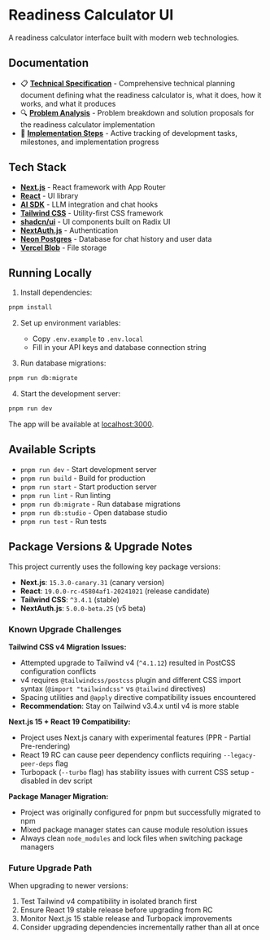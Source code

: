 # Readiness Calculator UI

A readiness calculator interface built with modern web technologies.

## Documentation

- 📋 **[Technical Specification](./docs/TECHNICAL_SPECIFICATION.md)** - Comprehensive technical planning document defining what the readiness calculator is, what it does, how it works, and what it produces
- 🔍 **[Problem Analysis](./docs/PROBLEM_ANALYSIS.md)** - Problem breakdown and solution proposals for the readiness calculator implementation
- 🚀 **[Implementation Steps](./docs/IMPLEMENTATION_STEPS.md)** - Active tracking of development tasks, milestones, and implementation progress

## Tech Stack

- **[Next.js](https://nextjs.org)** - React framework with App Router
- **[React](https://reactjs.org)** - UI library 
- **[AI SDK](https://sdk.vercel.ai/docs)** - LLM integration and chat hooks
- **[Tailwind CSS](https://tailwindcss.com)** - Utility-first CSS framework
- **[shadcn/ui](https://ui.shadcn.com)** - UI components built on Radix UI
- **[NextAuth.js](https://authjs.dev)** - Authentication
- **[Neon Postgres](https://neon.tech)** - Database for chat history and user data
- **[Vercel Blob](https://vercel.com/storage/blob)** - File storage

## Running Locally

1. Install dependencies:
```bash
pnpm install
```

2. Set up environment variables:
   - Copy `.env.example` to `.env.local` 
   - Fill in your API keys and database connection string

3. Run database migrations:
```bash
pnpm run db:migrate
```

4. Start the development server:
```bash
pnpm run dev
```

The app will be available at [localhost:3000](http://localhost:3000).

## Available Scripts

- `pnpm run dev` - Start development server
- `pnpm run build` - Build for production
- `pnpm run start` - Start production server
- `pnpm run lint` - Run linting
- `pnpm run db:migrate` - Run database migrations
- `pnpm run db:studio` - Open database studio
- `pnpm run test` - Run tests

## Package Versions & Upgrade Notes

This project currently uses the following key package versions:

- **Next.js**: `15.3.0-canary.31` (canary version)
- **React**: `19.0.0-rc-45804af1-20241021` (release candidate)
- **Tailwind CSS**: `^3.4.1` (stable)
- **NextAuth.js**: `5.0.0-beta.25` (v5 beta)

### Known Upgrade Challenges

**Tailwind CSS v4 Migration Issues:**
- Attempted upgrade to Tailwind v4 (`^4.1.12`) resulted in PostCSS configuration conflicts
- v4 requires `@tailwindcss/postcss` plugin and different CSS import syntax (`@import "tailwindcss"` vs `@tailwind` directives)
- Spacing utilities and `@apply` directive compatibility issues encountered
- **Recommendation**: Stay on Tailwind v3.4.x until v4 is more stable

**Next.js 15 + React 19 Compatibility:**
- Project uses Next.js canary with experimental features (PPR - Partial Pre-rendering)
- React 19 RC can cause peer dependency conflicts requiring `--legacy-peer-deps` flag
- Turbopack (`--turbo` flag) has stability issues with current CSS setup - disabled in dev script

**Package Manager Migration:**
- Project was originally configured for pnpm but successfully migrated to npm
- Mixed package manager states can cause module resolution issues
- Always clean `node_modules` and lock files when switching package managers

### Future Upgrade Path

When upgrading to newer versions:
1. Test Tailwind v4 compatibility in isolated branch first
2. Ensure React 19 stable release before upgrading from RC
3. Monitor Next.js 15 stable release and Turbopack improvements
4. Consider upgrading dependencies incrementally rather than all at once